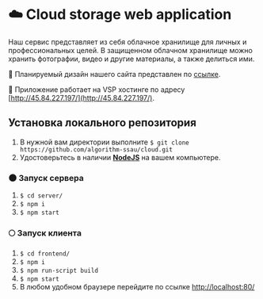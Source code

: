 # ☁️ Cloud storage web application

Наш сервис представляет из себя облачное хранилище для личных и профессиональных целей. 
В защищенном облачном хранилище можно хранить фотографии, видео и другие материалы, а также делиться ими. 

💖 Планируемый дизайн нашего сайта представлен по [ссылке](https://www.figma.com/file/ETcnTYk3vPsP0arehmRPWT/mern-cloud?node-id=1%3A4).

🦄 Приложение работает на VSP хостинге по адресу [http://45.84.227.197/](http://45.84.227.197/).

## Установка локального репозитория

1. В нужной вам директории выполните 
```$ git clone https://github.com/algorithm-ssau/cloud.git```
2. Удостоверьтесь в наличии [**NodeJS**](https://nodejs.org/en/) на вашем компьютере.

### 🌑 Запуск сервера 

1. ```$ cd server/```
2. ```$ npm i```
3. ```$ npm start```

### 🌕 Запуск клиента

1. ```$ cd frontend/```
2. ```$ npm i```
3. ```$ npm run-script build```
4. ```$ npm start```
5. В любом удобном браузере перейдите по ссылке [http://localhost:80/](http://localhost:80)
